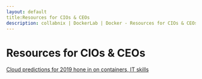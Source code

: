 ```yaml
---
layout: default
title:Resources for CIOs & CEOs
description: collabnix | DockerLab | Docker - Resources for CIOs & CEOs
---
```


# Resources for CIOs & CEOs

[Cloud predictions for 2019 hone in on containers, IT skills](https://searchcloudcomputing.techtarget.com/feature/Cloud-predictions-for-2019-hone-in-on-containers-IT-skills?track=NL-1814&ad=925173&src=925173&asrc=EM_NLN_106151718&utm_medium=EM&utm_source=NLN&utm_campaign=20190108_Explore%20cloud%20market%20predictions%20for%202019)
